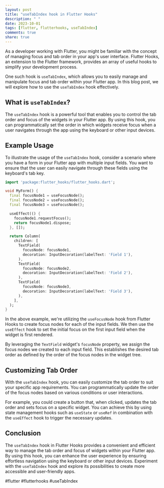 ```yaml
---
layout: post
title: "useTabIndex hook in Flutter Hooks"
description: " "
date: 2023-10-01
tags: [flutter, flutterhooks, useTabIndex]
comments: true
share: true
---
```


As a developer working with Flutter, you might be familiar with the concept of managing focus and tab order in your app's user interface. Flutter Hooks, an extension to the Flutter framework, provides an array of useful hooks to simplify your development process.

One such hook is `useTabIndex`, which allows you to easily manage and manipulate focus and tab order within your Flutter app. In this blog post, we will explore how to use the `useTabIndex` hook effectively.

## What is `useTabIndex`?

The `useTabIndex` hook is a powerful tool that enables you to control the tab order and focus of the widgets in your Flutter app. By using this hook, you can programmatically set the order in which widgets receive focus when a user navigates through the app using the keyboard or other input devices.

## Example Usage

To illustrate the usage of the `useTabIndex` hook, consider a scenario where you have a form in your Flutter app with multiple input fields. You want to ensure that the user can easily navigate through these fields using the keyboard's tab key.

```dart
import 'package:flutter_hooks/flutter_hooks.dart';

void MyForm() {
  final focusNode1 = useFocusNode();
  final focusNode2 = useFocusNode();
  final focusNode3 = useFocusNode();

  useEffect(() {
    focusNode1.requestFocus();
    return focusNode1.dispose;
  }, []);

  return Column(
    children: [
      TextField(
        focusNode: focusNode1,
        decoration: InputDecoration(labelText: 'Field 1'),
      ),
      TextField(
        focusNode: focusNode2,
        decoration: InputDecoration(labelText: 'Field 2'),
      ),
      TextField(
        focusNode: focusNode3,
        decoration: InputDecoration(labelText: 'Field 3'),
      ),
    ],
  );
}
```

In the above example, we're utilizing the `useFocusNode` hook from Flutter Hooks to create focus nodes for each of the input fields. We then use the `useEffect` hook to set the initial focus on the first input field when the widget is first rendered.

By leveraging the `TextField` widget's `focusNode` property, we assign the focus nodes we created to each input field. This establishes the desired tab order as defined by the order of the focus nodes in the widget tree.

## Customizing Tab Order

With the `useTabIndex` hook, you can easily customize the tab order to suit your specific app requirements. You can programmatically update the order of the focus nodes based on various conditions or user interactions.

For example, you could create a button that, when clicked, updates the tab order and sets focus on a specific widget. You can achieve this by using state management hooks such as `useState` or `useRef` in combination with the `useEffect` hook to trigger the necessary updates.

## Conclusion

The `useTabIndex` hook in Flutter Hooks provides a convenient and efficient way to manage the tab order and focus of widgets within your Flutter app. By using this hook, you can enhance the user experience by ensuring effortless navigation using the keyboard or other input devices. Experiment with the `useTabIndex` hook and explore its possibilities to create more accessible and user-friendly apps.

#flutter #flutterhooks #useTabIndex